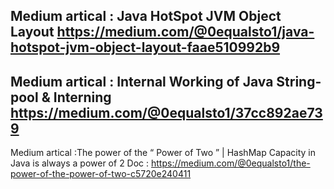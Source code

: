 Medium artical : Java HotSpot JVM Object Layout
https://medium.com/@0equalsto1/java-hotspot-jvm-object-layout-faae510992b9
---------------------------------------------------------------------
Medium artical : Internal Working of Java String-pool & Interning
https://medium.com/@0equalsto1/37cc892ae739
---------------------------------------------------------------------
Medium artical :The power of the “ Power of Two ” | HashMap Capacity in Java is always a power of 2
Doc : https://medium.com/@0equalsto1/the-power-of-the-power-of-two-c5720e240411

